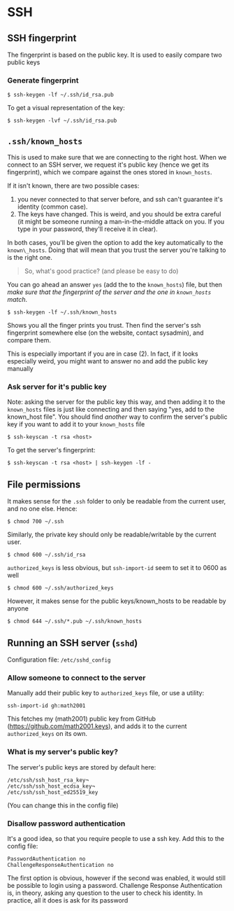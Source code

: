 # SSH

## SSH fingerprint

The fingerprint is based on the public key. It is used to easily compare two
public keys

### Generate fingerprint

    $ ssh-keygen -lf ~/.ssh/id_rsa.pub

To get a visual representation of the key:

    $ ssh-keygen -lvf ~/.ssh/id_rsa.pub

## `.ssh/known_hosts`

This is used to make sure that we are connecting to the right host. When we
connect to an SSH server, we request it's public key (hence we get its
fingerprint), which we compare against the ones stored in `known_hosts`.

If it isn't known, there are two possible cases:

1. you never connected to that server before, and ssh can't guarantee it's
identity (common case).
2. The keys have changed. This is weird, and you should be extra careful (it
might be someone running a man-in-the-middle attack on you. If you type in your
password, they'll receive it in clear).

In both cases, you'll be given the option to add the key automatically to the
`known\_hosts`. Doing that will mean that you trust the server you're talking
to is the right one.

> So, what's good practice? (and please be easy to do)

You can go ahead an answer `yes` (add the to the `known_hosts`) file, but then
*make sure that the fingerprint of the server and the one in `known_hosts`
match*.


    $ ssh-keygen -lf ~/.ssh/known_hosts

Shows you all the finger prints you trust. Then find the server's ssh
fingerprint somewhere else (on the website, contact sysadmin), and compare
them.

This is especially important if you are in case (2). In fact, if it looks
especially weird, you might want to answer no and add the public key manually

### Ask server for it's public key

Note: asking the server for the public key this way, and then adding it to the
`known_hosts` files is just like connecting and then saying "yes, add to the
known\_host file". You should find *another* way to confirm the server's
public key if you want to add it to your `known_hosts` file

    $ ssh-keyscan -t rsa <host>

To get the server's fingerprint:

    $ ssh-keyscan -t rsa <host> | ssh-keygen -lf -

## File permissions

It makes sense for the `.ssh` folder to only be readable from the current user,
and no one else. Hence:

    $ chmod 700 ~/.ssh

Similarly, the private key should only be readable/writable by the current
user.

    $ chmod 600 ~/.ssh/id_rsa

`authorized_keys` is less obvious, but `ssh-import-id` seem to set it to 0600
as well

    $ chmod 600 ~/.ssh/authorized_keys

However, it makes sense for the public keys/known\_hosts to be readable by
anyone

    $ chmod 644 ~/.ssh/*.pub ~/.ssh/known_hosts

## Running an SSH server (`sshd`)

Configuration file: `/etc/sshd_config`

### Allow someone to connect to the server

Manually add their public key to `authorized_keys` file, or use a utility:

    ssh-import-id gh:math2001

This fetches my (math2001) public key from GitHub
(<https://github.com/math2001.keys>), and adds it to the current
`authorized_keys` on its own.

### What is my server's public key?

The server's public keys are stored by default here:

    /etc/ssh/ssh_host_rsa_key¬
    /etc/ssh/ssh_host_ecdsa_key¬
    /etc/ssh/ssh_host_ed25519_key

(You can change this in the config file)

### Disallow password authentication

It's a good idea, so that you require people to use a ssh key. Add this to the
config file:

    PasswordAuthentication no
    ChallengeResponseAuthentication no

The first option is obvious, however if the second was enabled, it would still
be possible to login using a password. Challenge Response Authentication is, in
theory, asking any question to the user to check his identity. In practice, all
it does is ask for its password


